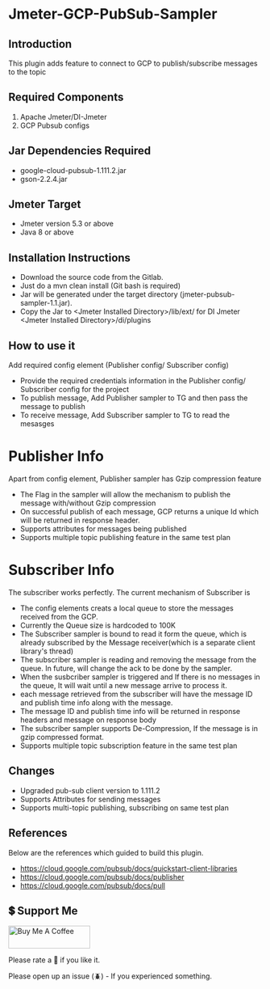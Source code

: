 # Jmeter-GCP-PubSub-Sampler

## Introduction

This plugin adds feature to connect to GCP to publish/subscribe messages to the topic

## Required Components

1. Apache Jmeter/DI-Jmeter
2. GCP Pubsub configs


## Jar Dependencies Required

* google-cloud-pubsub-1.111.2.jar
* gson-2.2.4.jar

## Jmeter Target

* Jmeter version 5.3 or above
* Java 8 or above

## Installation Instructions

* Download the source code from the Gitlab.
* Just do a mvn clean install (Git bash is required)
* Jar will be generated under the target directory (jmeter-pubsub-sampler-1.1.jar).
* Copy the Jar to \<Jmeter Installed Directory\>/lib/ext/ for DI Jmeter \<Jmeter Installed Directory\>/di/plugins

## How to use it
Add required config element (Publisher config/ Subscriber config)

* Provide the required credentials information in the Publisher config/ Subscriber config for the project
* To publish message, Add Publisher sampler to TG and then pass the message to publish
* To receive message, Add Subscriber sampler to TG to read the mesasges

# Publisher Info
Apart from config element, Publisher sampler has Gzip compression feature
* The Flag in the sampler will allow the mechanism to publish the message with/without Gzip compression 
* On successful publish of each message, GCP returns a unique Id which will be returned in response header.
* Supports attributes for messages being published
* Supports multiple topic publishing feature in the same test plan

# Subscriber Info
The subscriber works perfectly. The current mechanism of Subscriber is 
* The config elements creats a local queue to store the messages received from the GCP.
* Currently the Queue size is hardcoded to 100K 
* The Subscriber sampler is bound to read it form the queue, which is already subscribed by the Message receiver(which is a separate client library's thread)
* The subscriber sampler is reading and removing the message from the queue. In future, will change the ack to be done by the sampler.
* When the susbcriber sampler is triggered and If there is no messages in the queue, It will wait until a new message arrive to process it.
* each message retrieved from the subscriber will have the message ID and publish time info along with the message.
* The message ID and publish time info will be returned in response headers and message on response body
* The subscriber sampler supports De-Compression, If the message is in gzip compressed format.
* Supports multiple topic subscription feature in the same test plan

## Changes 
* Upgraded pub-sub client version to 1.111.2
* Supports Attributes for sending messages 
* Supports multi-topic publishing, subscribing on same test plan 



## References

Below are the references which guided to build this plugin.

* https://cloud.google.com/pubsub/docs/quickstart-client-libraries
* https://cloud.google.com/pubsub/docs/publisher
* https://cloud.google.com/pubsub/docs/pull

## 💲 Support Me
[<a href="https://www.buymeacoffee.com/rollno748" target="_blank"><img src="https://cdn.buymeacoffee.com/buttons/v2/default-yellow.png" height="45px" width="162px" alt="Buy Me A Coffee"></a>](https://www.buymeacoffee.com/rollno748)

Please rate a :star2: if you like it.

Please open up an issue (:beetle:) - If you experienced something.
 
